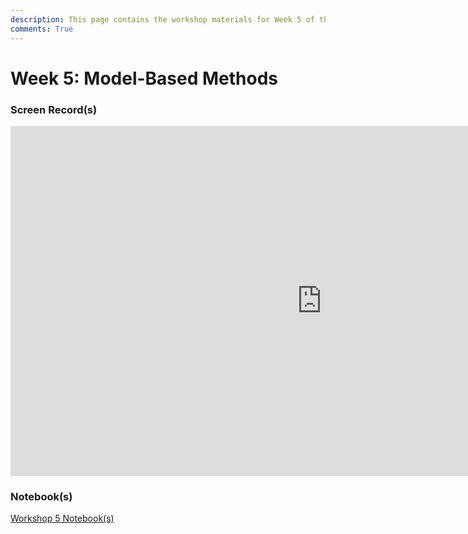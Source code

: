 ```yaml
---
description: This page contains the workshop materials for Week 5 of the Deep Reinforcement Learning course. You can find links to the workshop recordings and notebooks.
comments: True
---
```



# Week 5: Model-Based Methods

### Screen Record(s)

<iframe width="996" height="560" src="https://www.youtube.com/embed/Jmo0FcALa1E" title="YouTube video player" frameborder="0" allow="accelerometer; autoplay; clipboard-write; encrypted-media; gyroscope; picture-in-picture; web-share" referrerpolicy="strict-origin-when-cross-origin" allowfullscreen></iframe>

### Notebook(s)

<div style="display: flex; align-items: center; flex-wrap: wrap;">
  <a href="https://github.com/DeepRLCourse/Workshop-5-Material" target="_blank" class="md-button" style="height: 50px; margin-bottom: 10px; margin-right: 10px;">Workshop 5 Notebook(s)</a>
</div>